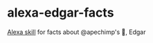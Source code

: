 # alexa-edgar-facts
[Alexa skill](https://developer.amazon.com/appsandservices/solutions/alexa/alexa-skills-kit) for facts about @apechimp's :dog:, Edgar
